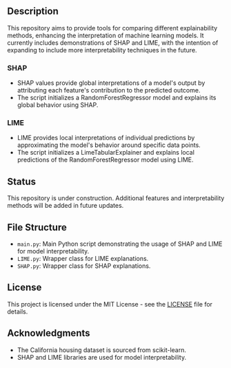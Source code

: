 ## Description
This repository aims to provide tools for comparing different explainability methods, enhancing the interpretation of machine learning models. It currently includes demonstrations of SHAP and LIME, with the intention of expanding to include more interpretability techniques in the future.

### SHAP
- SHAP values provide global interpretations of a model's output by attributing each feature's contribution to the predicted outcome.
- The script initializes a RandomForestRegressor model and explains its global behavior using SHAP.

### LIME
- LIME provides local interpretations of individual predictions by approximating the model's behavior around specific data points.
- The script initializes a LimeTabularExplainer and explains local predictions of the RandomForestRegressor model using LIME.

## Status
This repository is under construction. Additional features and interpretability methods will be added in future updates.

## File Structure
- `main.py`: Main Python script demonstrating the usage of SHAP and LIME for model interpretability.
- `LIME.py`: Wrapper class for LIME explanations.
- `SHAP.py`: Wrapper class for SHAP explanations.

## License
This project is licensed under the MIT License - see the [LICENSE](LICENSE) file for details.

## Acknowledgments
- The California housing dataset is sourced from scikit-learn.
- SHAP and LIME libraries are used for model interpretability.
